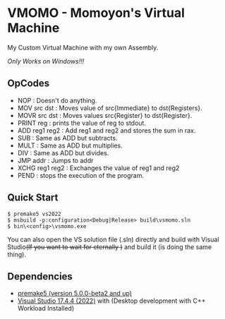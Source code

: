 # VMOMO - Momoyon's Virtual Machine


My Custom Virtual Machine with my own Assembly.

*Only Works on Windows!!!*

## OpCodes
- NOP				: Doesn't do anything.
- MOV src dst		: Moves value of src{Immediate} to dst{Registers}.
- MOVR src dst		: Moves values src{Register} to dst{Register}.
- PRINT reg			: prints the value of reg to stdout.
- ADD reg1 reg2		: Add reg1 and reg2 and stores the sum in rax.
- SUB				: Same as ADD but subtracts.
- MULT				: Same as ADD but multiplies.
- DIV				: Same as ADD but divides.
- JMP addr			: Jumps to addr
- XCHG reg1 reg2	: Exchanges the value of reg1 and reg2
- PEND				: stops the execution of the program.


## Quick Start
```console
$ premake5 vs2022
$ msbuild -p:configuration<Debug|Release> build\vsmomo.sln
$ bin\<config>\vsmomo.exe
```
You can also open the VS solution file (.sln) directly and build with Visual Studio<s>(If you want to wait for eternally )</s> and build it (is doing the same thing).

## Dependencies
- [premake5 (version 5.0.0-beta2 and up)](https://github.com/premake/premake-core/releases/download/v5.0.0-beta2/premake-5.0.0-beta2-windows.zip)
- [Visual Studio 17.4.4 (2022)](https://visualstudio.microsoft.com/vs/community/) with (Desktop development with C++ Workload Installed)
